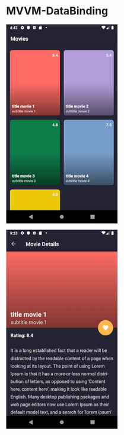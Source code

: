 # MVVM-DataBinding

![MVVM Binding Example List](https://github.com/reactive-studio-tech/MVVM-DataBinding/blob/master/device-2019-08-11-164244.png?raw=true)

![MVVM Binding Example Details](https://github.com/reactive-studio-tech/MVVM-DataBinding/blob/master/device-2019-08-11-212314.png?raw=true)
